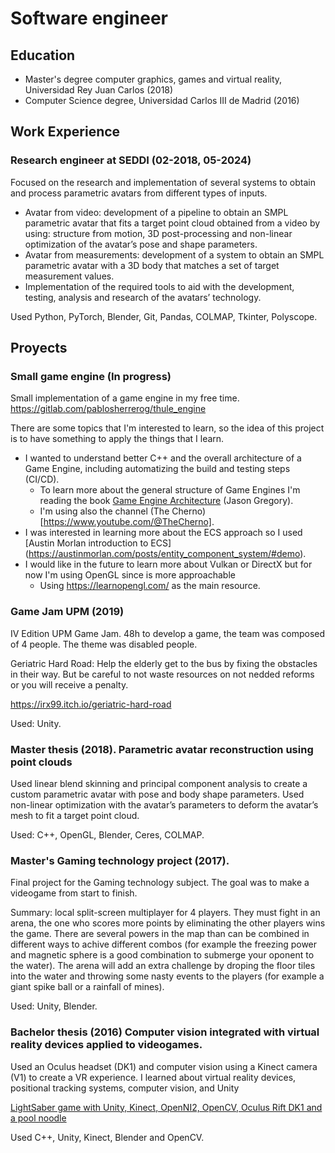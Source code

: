 # Software engineer

## Education
- Master's degree computer graphics, games and virtual reality, Universidad Rey Juan Carlos (2018)
- Computer Science degree, Universidad Carlos III de Madrid (2016)
## Work Experience 
### Research engineer at SEDDI (02-2018, 05-2024)
Focused on the research and implementation of several systems to obtain and process parametric avatars from different types of inputs.

- Avatar from video: development of a pipeline to obtain an SMPL parametric avatar that fits a target point cloud obtained from a video by using: structure from motion, 3D post-processing and non-linear optimization of the avatar’s pose and shape parameters.
- Avatar from measurements: development of a system to obtain an SMPL parametric avatar with a 3D body that matches a set of target measurement values.
- Implementation of the required tools to aid with the development, testing, analysis and research of the avatars’ technology.

Used Python, PyTorch, Blender, Git, Pandas, COLMAP, Tkinter, Polyscope.

## Proyects
### Small game engine (In progress)

Small implementation of a game engine in my free time. 
https://gitlab.com/pablosherrerog/thule_engine

There are some topics that I'm interested to learn, so the idea of this project is to have something to apply the things that I learn. 
- I wanted to understand better C++ and the overall architecture of a Game Engine, including automatizing the build and testing steps (CI/CD).
    - To learn more about the general structure of Game Engines I'm reading the book [Game Engine Architecture](https://www.gameenginebook.com/) (Jason Gregory).
    - I'm using also the channel (The Cherno)[https://www.youtube.com/@TheCherno].
- I was interested in learning more about the ECS approach so I used [Austin Morlan introduction to ECS] (https://austinmorlan.com/posts/entity_component_system/#demo).
- I would like in the future to learn more about Vulkan or DirectX but for now I'm using OpenGL since is more approachable
  - Using https://learnopengl.com/ as the main resource.

### Game Jam UPM (2019)

IV Edition UPM Game Jam. 48h to develop a game, the team was composed of 4 people. The theme was disabled people. 

Geriatric Hard Road: Help the elderly get to the bus by fixing the obstacles in their way. But be careful to not waste resources on not nedded reforms or you will receive a penalty.

https://irx99.itch.io/geriatric-hard-road

Used: Unity.

### Master thesis (2018). Parametric avatar reconstruction using point clouds

Used linear blend skinning and principal component analysis to create a custom parametric avatar with pose and body shape parameters. Used non-linear optimization with the avatar’s parameters to deform the avatar’s mesh to fit a target point cloud.

Used: C++, OpenGL, Blender, Ceres, COLMAP.

### Master's Gaming technology project (2017).

Final project for the Gaming technology subject. The goal was to make a videogame from start to finish.

Summary: local split-screen multiplayer for 4 players. They must fight in an arena, the one who scores more points by eliminating the other players wins the game. There are several powers in the map than can be combined in different ways to achive different combos (for example the freezing power and magnetic sphere is a good combination to submerge your oponent to the water). The arena will add an extra challenge by droping the floor tiles into the water and throwing some nasty events to the players (for example a giant spike ball or a rainfall of mines).

Used: Unity, Blender.

### Bachelor thesis (2016) Computer vision integrated with virtual reality devices applied to videogames. 

Used an Oculus headset (DK1) and computer vision using a Kinect camera (V1) to create a VR experience. I learned about virtual reality devices, positional tracking systems, computer vision, and Unity

[LightSaber game with Unity, Kinect, OpenNI2, OpenCV, Oculus Rift DK1 and a pool noodle](https://www.youtube.com/watch?v=pCz_zCBTLQw)

Used C++, Unity, Kinect, Blender and OpenCV.
